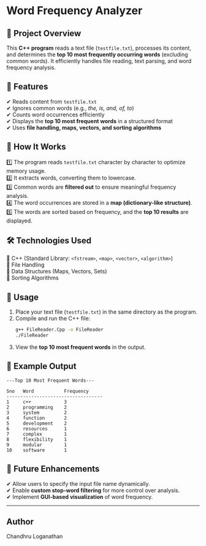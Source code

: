 
# **Word Frequency Analyzer**  

## 📌 **Project Overview**  
This **C++ program** reads a text file (`testfile.txt`), processes its content, and determines the **top 10 most frequently occurring words** (excluding common words). It efficiently handles file reading, text parsing, and word frequency analysis.  

## 🚀 **Features**  
✔ Reads content from `testfile.txt`  
✔ Ignores common words (e.g., *the, is, and, of, to*)  
✔ Counts word occurrences efficiently  
✔ Displays the **top 10 most frequent words** in a structured format  
✔ Uses **file handling, maps, vectors, and sorting algorithms**  

## 📂 **How It Works**  
1️⃣ The program reads `testfile.txt` character by character to optimize memory usage.  
2️⃣ It extracts words, converting them to lowercase.  
3️⃣ Common words are **filtered out** to ensure meaningful frequency analysis.  
4️⃣ The word occurrences are stored in a **map (dictionary-like structure)**.  
5️⃣ The words are sorted based on frequency, and the **top 10 results** are displayed.  

## 🛠 **Technologies Used**  
🔹 C++ (Standard Library: `<fstream>`, `<map>`, `<vector>`, `<algorithm>`)  
🔹 File Handling  
🔹 Data Structures (Maps, Vectors, Sets)  
🔹 Sorting Algorithms  

## 📌 **Usage**  
1. Place your text file (`testfile.txt`) in the same directory as the program.  
2. Compile and run the C++ file:  
   ```sh
   g++ FileReader.Cpp -o FileReader
   ./FileReader
   ```  
3. View the **top 10 most frequent words** in the output.  

## 📌 **Example Output**  
```
---Top 10 Most Frequent Words---

Sno   Word           Frequency  
-----------------------------------
1     c++            3  
2     programming    2  
3     system         2  
4     function       2  
5     development    2  
6     resources      1  
7     complex        1  
8     flexibility    1  
9     modular        1  
10    software       1  
```  

## 📌 **Future Enhancements**  
✔ Allow users to specify the input file name dynamically.  
✔ Enable **custom stop-word filtering** for more control over analysis.  
✔ Implement **GUI-based visualization** of word frequency.  

---

## Author
Chandhru Loganathan
